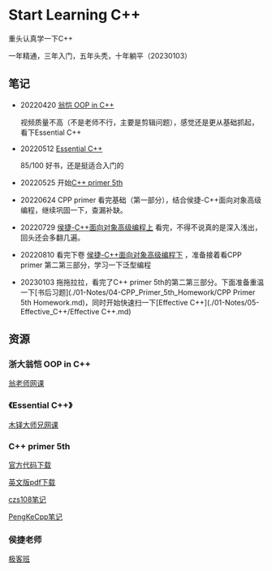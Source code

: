 # Start Learning C++

重头认真学一下C++ 

一年精通，三年入门，五年头秃，十年躺平（20230103）

## 笔记

- 20220420 [翁恺 OOP in C++](./01-Notes/00-ZJU_CPP/Object-Oriented-Programming.md)

  视频质量不高（不是老师不行，主要是剪辑问题），感觉还是更从基础抓起，看下Essential C++

- 20220512 [Essential C++](./01-Notes/01-Essential_C++/Essential_C++.md)

   85/100 好书，还是挺适合入门的

- 20220525 开始[C++ primer 5th](./01-Notes/02-CPP_Primer_5th/CPP_Primer_5th.md)

- 20220624 CPP primer 看完基础（第一部分），结合侯捷-C++面向对象高级编程，继续巩固一下，查漏补缺。

- 20220729 [侯捷-C++面向对象高级编程上](./01-Notes/03-HJ-HLOPP/C++面向对象高级编程上.md)  看完，不得不说真的是深入浅出，回头还会多翻几遍。

- 20220810 看完下卷 [侯捷-C++面向对象高级编程下](./01-Notes/03-HJ-HLOPP/C++面向对象高级编程下.md) ，准备接着看CPP primer 第二第三部分，学习一下泛型编程

- 20230103 拖拖拉拉，看完了C++ primer 5th的第二第三部分。下面准备重温一下[书后习题](./01-Notes/04-CPP_Primer_5th_Homework/CPP Primer 5th Homework.md)，同时开始快速扫一下[Effective C++](./01-Notes/05-Effective_C++/Effective C++.md)



## 资源

### 浙大翁恺 OOP in C++

[翁老师网课](https://www.bilibili.com/video/BV1yQ4y1A7ts)

### 《Essential C++》

[木铎大师兄网课](https://www.bilibili.com/video/BV1f3411p7Jv)

### C++ primer 5th

[官方代码下载](https://www.informit.com/store/c-plus-plus-primer-9780321714114)

[英文版pdf下载](https://zhjwpku.com/assets/pdf/books/C++.Primer.5th.Edition_2013.pdf)

[czs108笔记](https://github.com/czs108/Cpp-Primer-5th-Notes-CN)

[PengKeCpp笔记](https://github.com/PengKeCpp/Cpp-Primer)

### 侯捷老师

[极客班](www.geekband.com)



